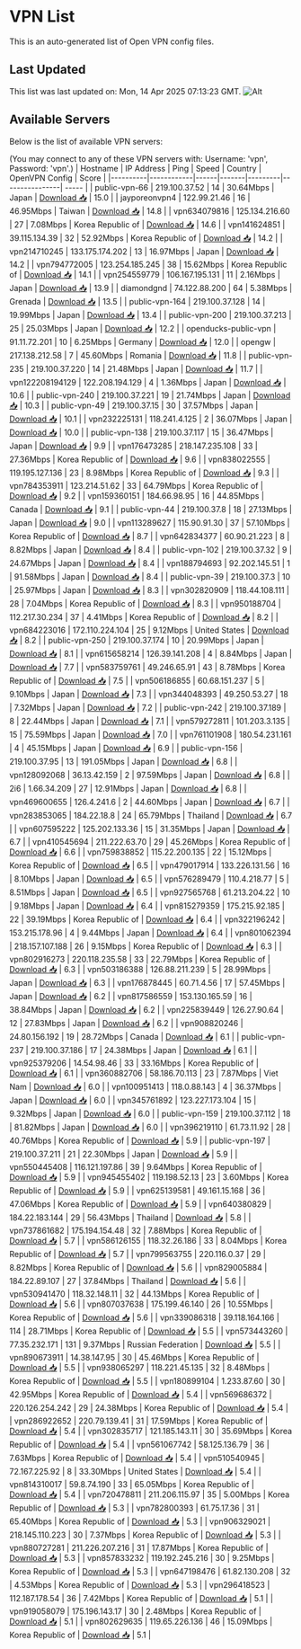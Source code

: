 # VPN List

This is an auto-generated list of Open VPN config files.

## Last Updated

This list was last updated on: Mon, 14 Apr 2025 07:13:23 GMT.
![Alt](https://repobeats.axiom.co/api/embed/186b98318ef1479477931607c1ad7d823f12451f.svg "Repobeats analytics image")

## Available Servers

Below is the list of available VPN servers:

(You may connect to any of these VPN servers with: Username: 'vpn', Password: 'vpn'.)
| Hostname | IP Address | Ping | Speed | Country | OpenVPN Config | Score |
|----------|------------|------|-------|---------|----------------| ----- |
| public-vpn-66 | 219.100.37.52 | 14 | 30.64Mbps | Japan | [Download 📥](./configs/server_0_JP.ovpn) | 15.0 |
| jayporeonvpn4 | 122.99.21.46 | 16 | 46.95Mbps | Taiwan | [Download 📥](./configs/server_1_TW.ovpn) | 14.8 |
| vpn634079816 | 125.134.216.60 | 27 | 7.08Mbps | Korea Republic of | [Download 📥](./configs/server_2_KR.ovpn) | 14.6 |
| vpn141624851 | 39.115.134.39 | 32 | 52.92Mbps | Korea Republic of | [Download 📥](./configs/server_3_KR.ovpn) | 14.2 |
| vpn214710245 | 133.175.174.202 | 13 | 16.97Mbps | Japan | [Download 📥](./configs/server_4_JP.ovpn) | 14.2 |
| vpn794772005 | 123.254.185.245 | 38 | 15.62Mbps | Korea Republic of | [Download 📥](./configs/server_5_KR.ovpn) | 14.1 |
| vpn254559779 | 106.167.195.131 | 11 | 2.16Mbps | Japan | [Download 📥](./configs/server_6_JP.ovpn) | 13.9 |
| diamondgnd | 74.122.88.200 | 64 | 5.38Mbps | Grenada | [Download 📥](./configs/server_7_GD.ovpn) | 13.5 |
| public-vpn-164 | 219.100.37.128 | 14 | 19.99Mbps | Japan | [Download 📥](./configs/server_8_JP.ovpn) | 13.4 |
| public-vpn-200 | 219.100.37.213 | 25 | 25.03Mbps | Japan | [Download 📥](./configs/server_9_JP.ovpn) | 12.2 |
| openducks-public-vpn | 91.11.72.201 | 10 | 6.25Mbps | Germany | [Download 📥](./configs/server_10_DE.ovpn) | 12.0 |
| opengw | 217.138.212.58 | 7 | 45.60Mbps | Romania | [Download 📥](./configs/server_11_RO.ovpn) | 11.8 |
| public-vpn-235 | 219.100.37.220 | 14 | 21.48Mbps | Japan | [Download 📥](./configs/server_12_JP.ovpn) | 11.7 |
| vpn122208194129 | 122.208.194.129 | 4 | 1.36Mbps | Japan | [Download 📥](./configs/server_13_JP.ovpn) | 10.6 |
| public-vpn-240 | 219.100.37.221 | 19 | 21.74Mbps | Japan | [Download 📥](./configs/server_14_JP.ovpn) | 10.3 |
| public-vpn-49 | 219.100.37.15 | 30 | 37.57Mbps | Japan | [Download 📥](./configs/server_15_JP.ovpn) | 10.1 |
| vpn232225131 | 118.241.4.125 | 2 | 36.07Mbps | Japan | [Download 📥](./configs/server_16_JP.ovpn) | 10.0 |
| public-vpn-138 | 219.100.37.117 | 15 | 36.47Mbps | Japan | [Download 📥](./configs/server_17_JP.ovpn) | 9.9 |
| vpn176473285 | 218.147.235.108 | 33 | 27.36Mbps | Korea Republic of | [Download 📥](./configs/server_18_KR.ovpn) | 9.6 |
| vpn838022555 | 119.195.127.136 | 23 | 8.98Mbps | Korea Republic of | [Download 📥](./configs/server_19_KR.ovpn) | 9.3 |
| vpn784353911 | 123.214.51.62 | 33 | 64.79Mbps | Korea Republic of | [Download 📥](./configs/server_20_KR.ovpn) | 9.2 |
| vpn159360151 | 184.66.98.95 | 16 | 44.85Mbps | Canada | [Download 📥](./configs/server_21_CA.ovpn) | 9.1 |
| public-vpn-44 | 219.100.37.8 | 18 | 27.13Mbps | Japan | [Download 📥](./configs/server_22_JP.ovpn) | 9.0 |
| vpn113289627 | 115.90.91.30 | 37 | 57.10Mbps | Korea Republic of | [Download 📥](./configs/server_23_KR.ovpn) | 8.7 |
| vpn642834377 | 60.90.21.223 | 8 | 8.82Mbps | Japan | [Download 📥](./configs/server_24_JP.ovpn) | 8.4 |
| public-vpn-102 | 219.100.37.32 | 9 | 24.67Mbps | Japan | [Download 📥](./configs/server_25_JP.ovpn) | 8.4 |
| vpn188794693 | 92.202.145.51 | 1 | 91.58Mbps | Japan | [Download 📥](./configs/server_26_JP.ovpn) | 8.4 |
| public-vpn-39 | 219.100.37.3 | 10 | 25.97Mbps | Japan | [Download 📥](./configs/server_27_JP.ovpn) | 8.3 |
| vpn302820909 | 118.44.108.111 | 28 | 7.04Mbps | Korea Republic of | [Download 📥](./configs/server_28_KR.ovpn) | 8.3 |
| vpn950188704 | 112.217.30.234 | 37 | 4.41Mbps | Korea Republic of | [Download 📥](./configs/server_29_KR.ovpn) | 8.2 |
| vpn684223016 | 172.110.224.104 | 25 | 9.12Mbps | United States | [Download 📥](./configs/server_30_US.ovpn) | 8.2 |
| public-vpn-250 | 219.100.37.174 | 10 | 20.99Mbps | Japan | [Download 📥](./configs/server_31_JP.ovpn) | 8.1 |
| vpn615658214 | 126.39.141.208 | 4 | 8.84Mbps | Japan | [Download 📥](./configs/server_32_JP.ovpn) | 7.7 |
| vpn583759761 | 49.246.65.91 | 43 | 8.78Mbps | Korea Republic of | [Download 📥](./configs/server_33_KR.ovpn) | 7.5 |
| vpn506186855 | 60.68.151.237 | 5 | 9.10Mbps | Japan | [Download 📥](./configs/server_34_JP.ovpn) | 7.3 |
| vpn344048393 | 49.250.53.27 | 18 | 7.32Mbps | Japan | [Download 📥](./configs/server_35_JP.ovpn) | 7.2 |
| public-vpn-242 | 219.100.37.189 | 8 | 22.44Mbps | Japan | [Download 📥](./configs/server_36_JP.ovpn) | 7.1 |
| vpn579272811 | 101.203.3.135 | 15 | 75.59Mbps | Japan | [Download 📥](./configs/server_37_JP.ovpn) | 7.0 |
| vpn761101908 | 180.54.231.161 | 4 | 45.15Mbps | Japan | [Download 📥](./configs/server_38_JP.ovpn) | 6.9 |
| public-vpn-156 | 219.100.37.95 | 13 | 191.05Mbps | Japan | [Download 📥](./configs/server_39_JP.ovpn) | 6.8 |
| vpn128092068 | 36.13.42.159 | 2 | 97.59Mbps | Japan | [Download 📥](./configs/server_40_JP.ovpn) | 6.8 |
| 2i6 | 1.66.34.209 | 27 | 12.91Mbps | Japan | [Download 📥](./configs/server_41_JP.ovpn) | 6.8 |
| vpn469600655 | 126.4.241.6 | 2 | 44.60Mbps | Japan | [Download 📥](./configs/server_42_JP.ovpn) | 6.7 |
| vpn283853065 | 184.22.18.8 | 24 | 65.79Mbps | Thailand | [Download 📥](./configs/server_43_TH.ovpn) | 6.7 |
| vpn607595222 | 125.202.133.36 | 15 | 31.35Mbps | Japan | [Download 📥](./configs/server_44_JP.ovpn) | 6.7 |
| vpn410545694 | 211.222.63.70 | 29 | 45.26Mbps | Korea Republic of | [Download 📥](./configs/server_45_KR.ovpn) | 6.6 |
| vpn759838852 | 115.22.200.135 | 22 | 15.12Mbps | Korea Republic of | [Download 📥](./configs/server_46_KR.ovpn) | 6.5 |
| vpn479017914 | 133.226.131.56 | 16 | 8.10Mbps | Japan | [Download 📥](./configs/server_47_JP.ovpn) | 6.5 |
| vpn576289479 | 110.4.218.77 | 5 | 8.51Mbps | Japan | [Download 📥](./configs/server_48_JP.ovpn) | 6.5 |
| vpn927565768 | 61.213.204.22 | 10 | 9.18Mbps | Japan | [Download 📥](./configs/server_49_JP.ovpn) | 6.4 |
| vpn815279359 | 175.215.92.185 | 22 | 39.19Mbps | Korea Republic of | [Download 📥](./configs/server_50_KR.ovpn) | 6.4 |
| vpn322196242 | 153.215.178.96 | 4 | 9.44Mbps | Japan | [Download 📥](./configs/server_51_JP.ovpn) | 6.4 |
| vpn801062394 | 218.157.107.188 | 26 | 9.15Mbps | Korea Republic of | [Download 📥](./configs/server_52_KR.ovpn) | 6.3 |
| vpn802916273 | 220.118.235.58 | 33 | 22.79Mbps | Korea Republic of | [Download 📥](./configs/server_53_KR.ovpn) | 6.3 |
| vpn503186388 | 126.88.211.239 | 5 | 28.99Mbps | Japan | [Download 📥](./configs/server_54_JP.ovpn) | 6.3 |
| vpn176878445 | 60.71.4.56 | 17 | 57.45Mbps | Japan | [Download 📥](./configs/server_55_JP.ovpn) | 6.2 |
| vpn817586559 | 153.130.165.59 | 16 | 38.84Mbps | Japan | [Download 📥](./configs/server_56_JP.ovpn) | 6.2 |
| vpn225839449 | 126.27.90.64 | 12 | 27.83Mbps | Japan | [Download 📥](./configs/server_57_JP.ovpn) | 6.2 |
| vpn908820246 | 24.80.156.192 | 19 | 28.72Mbps | Canada | [Download 📥](./configs/server_58_CA.ovpn) | 6.1 |
| public-vpn-237 | 219.100.37.186 | 17 | 24.38Mbps | Japan | [Download 📥](./configs/server_59_JP.ovpn) | 6.1 |
| vpn925379206 | 14.54.98.46 | 33 | 33.16Mbps | Korea Republic of | [Download 📥](./configs/server_60_KR.ovpn) | 6.1 |
| vpn360882706 | 58.186.70.113 | 23 | 7.87Mbps | Viet Nam | [Download 📥](./configs/server_61_VN.ovpn) | 6.0 |
| vpn100951413 | 118.0.88.143 | 4 | 36.37Mbps | Japan | [Download 📥](./configs/server_62_JP.ovpn) | 6.0 |
| vpn345761892 | 123.227.173.104 | 15 | 9.32Mbps | Japan | [Download 📥](./configs/server_63_JP.ovpn) | 6.0 |
| public-vpn-159 | 219.100.37.112 | 18 | 81.82Mbps | Japan | [Download 📥](./configs/server_64_JP.ovpn) | 6.0 |
| vpn396219110 | 61.73.11.92 | 28 | 40.76Mbps | Korea Republic of | [Download 📥](./configs/server_65_KR.ovpn) | 5.9 |
| public-vpn-197 | 219.100.37.211 | 21 | 22.30Mbps | Japan | [Download 📥](./configs/server_66_JP.ovpn) | 5.9 |
| vpn550445408 | 116.121.197.86 | 39 | 9.64Mbps | Korea Republic of | [Download 📥](./configs/server_67_KR.ovpn) | 5.9 |
| vpn945455402 | 119.198.52.13 | 23 | 3.60Mbps | Korea Republic of | [Download 📥](./configs/server_68_KR.ovpn) | 5.9 |
| vpn625139581 | 49.161.15.168 | 36 | 47.06Mbps | Korea Republic of | [Download 📥](./configs/server_69_KR.ovpn) | 5.9 |
| vpn640380829 | 184.22.183.144 | 29 | 56.43Mbps | Thailand | [Download 📥](./configs/server_70_TH.ovpn) | 5.8 |
| vpn737861682 | 175.194.154.48 | 32 | 7.88Mbps | Korea Republic of | [Download 📥](./configs/server_71_KR.ovpn) | 5.7 |
| vpn586126155 | 118.32.26.186 | 33 | 8.04Mbps | Korea Republic of | [Download 📥](./configs/server_72_KR.ovpn) | 5.7 |
| vpn799563755 | 220.116.0.37 | 29 | 8.82Mbps | Korea Republic of | [Download 📥](./configs/server_73_KR.ovpn) | 5.6 |
| vpn829005884 | 184.22.89.107 | 27 | 37.84Mbps | Thailand | [Download 📥](./configs/server_74_TH.ovpn) | 5.6 |
| vpn530941470 | 118.32.148.11 | 32 | 44.13Mbps | Korea Republic of | [Download 📥](./configs/server_75_KR.ovpn) | 5.6 |
| vpn807037638 | 175.199.46.140 | 26 | 10.55Mbps | Korea Republic of | [Download 📥](./configs/server_76_KR.ovpn) | 5.6 |
| vpn339086318 | 39.118.164.166 | 114 | 28.71Mbps | Korea Republic of | [Download 📥](./configs/server_77_KR.ovpn) | 5.5 |
| vpn573443260 | 77.35.232.171 | 131 | 9.37Mbps | Russian Federation | [Download 📥](./configs/server_78_RU.ovpn) | 5.5 |
| vpn890673911 | 14.38.147.95 | 30 | 45.46Mbps | Korea Republic of | [Download 📥](./configs/server_79_KR.ovpn) | 5.5 |
| vpn938065297 | 118.221.45.135 | 32 | 8.48Mbps | Korea Republic of | [Download 📥](./configs/server_80_KR.ovpn) | 5.5 |
| vpn180899104 | 1.233.87.60 | 30 | 42.95Mbps | Korea Republic of | [Download 📥](./configs/server_81_KR.ovpn) | 5.4 |
| vpn569686372 | 220.126.254.242 | 29 | 24.38Mbps | Korea Republic of | [Download 📥](./configs/server_82_KR.ovpn) | 5.4 |
| vpn286922652 | 220.79.139.41 | 31 | 17.59Mbps | Korea Republic of | [Download 📥](./configs/server_83_KR.ovpn) | 5.4 |
| vpn302835717 | 121.185.143.11 | 30 | 35.69Mbps | Korea Republic of | [Download 📥](./configs/server_84_KR.ovpn) | 5.4 |
| vpn561067742 | 58.125.136.79 | 36 | 7.63Mbps | Korea Republic of | [Download 📥](./configs/server_85_KR.ovpn) | 5.4 |
| vpn510540945 | 72.167.225.92 | 8 | 33.30Mbps | United States | [Download 📥](./configs/server_86_US.ovpn) | 5.4 |
| vpn814310017 | 59.8.74.190 | 33 | 65.05Mbps | Korea Republic of | [Download 📥](./configs/server_87_KR.ovpn) | 5.4 |
| vpn720478811 | 211.206.115.97 | 35 | 5.00Mbps | Korea Republic of | [Download 📥](./configs/server_88_KR.ovpn) | 5.3 |
| vpn782800393 | 61.75.17.36 | 31 | 65.40Mbps | Korea Republic of | [Download 📥](./configs/server_89_KR.ovpn) | 5.3 |
| vpn906329021 | 218.145.110.223 | 30 | 7.37Mbps | Korea Republic of | [Download 📥](./configs/server_90_KR.ovpn) | 5.3 |
| vpn880727281 | 211.226.207.216 | 31 | 17.87Mbps | Korea Republic of | [Download 📥](./configs/server_91_KR.ovpn) | 5.3 |
| vpn857833232 | 119.192.245.216 | 30 | 9.25Mbps | Korea Republic of | [Download 📥](./configs/server_92_KR.ovpn) | 5.3 |
| vpn647198476 | 61.82.130.208 | 32 | 4.53Mbps | Korea Republic of | [Download 📥](./configs/server_93_KR.ovpn) | 5.3 |
| vpn296418523 | 112.187.178.54 | 36 | 7.42Mbps | Korea Republic of | [Download 📥](./configs/server_94_KR.ovpn) | 5.1 |
| vpn919058079 | 175.196.143.17 | 30 | 2.48Mbps | Korea Republic of | [Download 📥](./configs/server_95_KR.ovpn) | 5.1 |
| vpn802629635 | 119.65.226.136 | 46 | 15.09Mbps | Korea Republic of | [Download 📥](./configs/server_96_KR.ovpn) | 5.1 |
